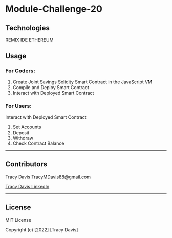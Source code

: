 # Module-Challenge-20

## Technologies


REMIX IDE ETHEREUM


## Usage


### **For Coders:** 

1. Create Joint Savings Solidity Smart Contract in the JavaScript VM
2. Compile and Deploy Smart Contract
3. Interact with Deployed Smart Contract

### **For Users:** 

Interact with Deployed Smart Contract

1. Set Accounts
2. Deposit
3. Withdraw
4. Check Contract Balance

---

## Contributors

Tracy Davis <TracyMDavis88@gmail.com>

[Tracy Davis LinkedIn](https://www.linkedin.com/in/tracy-davis-mba-ma-2940a232/)

---

## License

MIT License

Copyright (c) [2022] [Tracy Davis]

